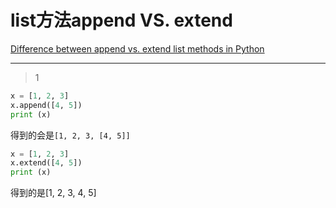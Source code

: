 # list方法append VS. extend
[Difference between append vs. extend list methods in Python](https://stackoverflow.com/questions/252703/difference-between-append-vs-extend-list-methods-in-python)

___



> 1

```python
x = [1, 2, 3]
x.append([4, 5])
print (x)
```

得到的会是`[1, 2, 3, [4, 5]]`

```python
x = [1, 2, 3]
x.extend([4, 5])
print (x)
```

得到的是[1, 2, 3, 4, 5]